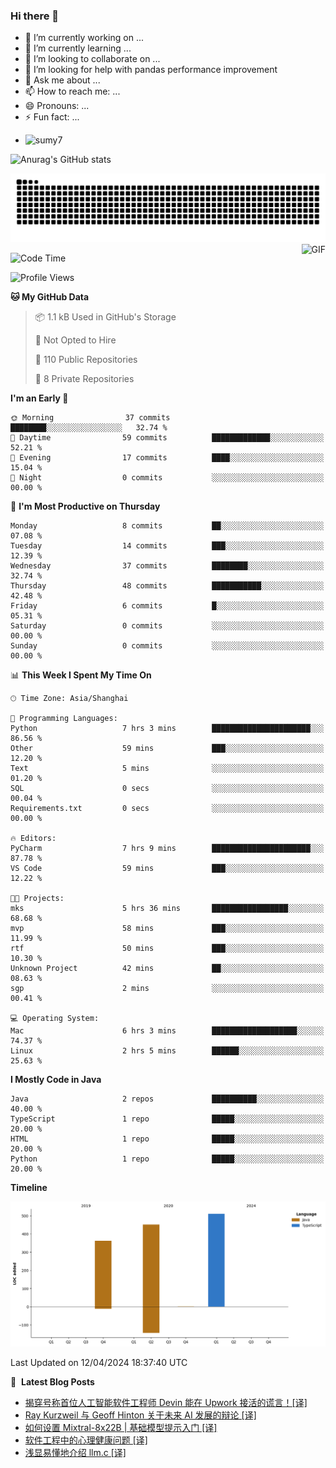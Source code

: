 ### Hi there 👋
<!--
**alloevil/alloevil** is a ✨ _special_ ✨ repository because its `README.md` (this file) appears on your GitHub profile.

Here are some ideas to get you started:

- 🔭 I’m currently working on ...
- 🌱 I’m currently learning ...
- 👯 I’m looking to collaborate on ...
- 🤔 I’m looking for help with ...
- 💬 Ask me about ...
- 📫 How to reach me: ...
- 😄 Pronouns: ...
- ⚡ Fun fact: ...
-->

- 🔭 I’m currently working on ...
- 🌱 I’m currently learning ...
- 👯 I’m looking to collaborate on ...
- 🤔 I’m looking for help with pandas performance improvement
- 💬 Ask me about ...
- 📫 How to reach me: ...
- 😄 Pronouns: ...
- ⚡ Fun fact: ...
  
+ ![sumy7](https://komarev.com/ghpvc/?username=alloevil)

![Anurag's GitHub stats](https://github-readme-stats.vercel.app/api?username=alloevil&show_icons=true&bg_color=00000000)

<picture align="center">
  <source media="(prefers-color-scheme: dark)" srcset="https://github.com/alloevil/alloevil/blob/output/github-contribution-grid-snake.svg">
  <source media="(prefers-color-scheme: dark)" srcset="https://github.com/alloevil/alloevil/blob/output/github-contribution-grid-snake.svg">
  <img alt="github contribution grid snake animation" src="https://github.com/alloevil/alloevil/blob/output/github-contribution-grid-snake.svg">
</picture>

<img align="right" alt="GIF" src="https://raw.githubusercontent.com/JoeyBling/JoeyBling/master/pic/pusheencode.gif" />

<!--START_SECTION:waka-->
![Code Time](http://img.shields.io/badge/Code%20Time-2%2C177%20hrs%204%20mins-blue)

![Profile Views](http://img.shields.io/badge/Profile%20Views-0-blue)

**🐱 My GitHub Data** 

> 📦 1.1 kB Used in GitHub's Storage 
 > 
> 🚫 Not Opted to Hire
 > 
> 📜 110 Public Repositories 
 > 
> 🔑 8 Private Repositories 
 > 
**I'm an Early 🐤** 

```text
🌞 Morning                37 commits          ████████░░░░░░░░░░░░░░░░░   32.74 % 
🌆 Daytime                59 commits          █████████████░░░░░░░░░░░░   52.21 % 
🌃 Evening                17 commits          ████░░░░░░░░░░░░░░░░░░░░░   15.04 % 
🌙 Night                  0 commits           ░░░░░░░░░░░░░░░░░░░░░░░░░   00.00 % 
```
📅 **I'm Most Productive on Thursday** 

```text
Monday                   8 commits           ██░░░░░░░░░░░░░░░░░░░░░░░   07.08 % 
Tuesday                  14 commits          ███░░░░░░░░░░░░░░░░░░░░░░   12.39 % 
Wednesday                37 commits          ████████░░░░░░░░░░░░░░░░░   32.74 % 
Thursday                 48 commits          ███████████░░░░░░░░░░░░░░   42.48 % 
Friday                   6 commits           █░░░░░░░░░░░░░░░░░░░░░░░░   05.31 % 
Saturday                 0 commits           ░░░░░░░░░░░░░░░░░░░░░░░░░   00.00 % 
Sunday                   0 commits           ░░░░░░░░░░░░░░░░░░░░░░░░░   00.00 % 
```


📊 **This Week I Spent My Time On** 

```text
🕑︎ Time Zone: Asia/Shanghai

💬 Programming Languages: 
Python                   7 hrs 3 mins        ██████████████████████░░░   86.56 % 
Other                    59 mins             ███░░░░░░░░░░░░░░░░░░░░░░   12.20 % 
Text                     5 mins              ░░░░░░░░░░░░░░░░░░░░░░░░░   01.20 % 
SQL                      0 secs              ░░░░░░░░░░░░░░░░░░░░░░░░░   00.04 % 
Requirements.txt         0 secs              ░░░░░░░░░░░░░░░░░░░░░░░░░   00.00 % 

🔥 Editors: 
PyCharm                  7 hrs 9 mins        ██████████████████████░░░   87.78 % 
VS Code                  59 mins             ███░░░░░░░░░░░░░░░░░░░░░░   12.22 % 

🐱‍💻 Projects: 
mks                      5 hrs 36 mins       █████████████████░░░░░░░░   68.68 % 
mvp                      58 mins             ███░░░░░░░░░░░░░░░░░░░░░░   11.99 % 
rtf                      50 mins             ███░░░░░░░░░░░░░░░░░░░░░░   10.30 % 
Unknown Project          42 mins             ██░░░░░░░░░░░░░░░░░░░░░░░   08.63 % 
sgp                      2 mins              ░░░░░░░░░░░░░░░░░░░░░░░░░   00.41 % 

💻 Operating System: 
Mac                      6 hrs 3 mins        ███████████████████░░░░░░   74.37 % 
Linux                    2 hrs 5 mins        ██████░░░░░░░░░░░░░░░░░░░   25.63 % 
```

**I Mostly Code in Java** 

```text
Java                     2 repos             ██████████░░░░░░░░░░░░░░░   40.00 % 
TypeScript               1 repo              █████░░░░░░░░░░░░░░░░░░░░   20.00 % 
HTML                     1 repo              █████░░░░░░░░░░░░░░░░░░░░   20.00 % 
Python                   1 repo              █████░░░░░░░░░░░░░░░░░░░░   20.00 % 
```



**Timeline**

![Lines of Code chart](https://raw.githubusercontent.com/alloevil/alloevil/main/assets/bar_graph.png)


 Last Updated on 12/04/2024 18:37:40 UTC
<!--END_SECTION:waka-->

📕 &nbsp;**Latest Blog Posts**
<!-- BLOG-POST-LIST:START -->
- [揭穿号称首位人工智能软件工程师 Devin 能在 Upwork 接活的谎言！[译]](https://baoyu.io/translations/transcript/debunking-devin-first-ai-software-engineer-upwork-lie-exposed)
- [Ray Kurzweil 与 Geoff Hinton 关于未来 AI 发展的辩论 [译]](https://baoyu.io/translations/transcript/ray-kurzweil-geoff-hinton-debate-the-future-of-ai)
- [如何设置 Mixtral-8x22B | 基础模型提示入门 [译]](https://baoyu.io/translations/prompt-engineering/how-to-prompt-mixtral-8x22b-base-model-prompting-explained)
- [软件工程中的心理健康问题 [译]](https://baoyu.io/translations/software-engineering/mental-health-in-software-engineering)
- [浅显易懂地介绍 llm.c [译]](https://baoyu.io/translations/llm/explaining-llm-c-in-layman-terms)
<!-- BLOG-POST-LIST:END -->
